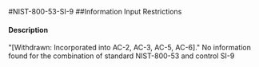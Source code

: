 #NIST-800-53-SI-9
##Information Input Restrictions
#### Description
"[Withdrawn: Incorporated into AC-2, AC-3, AC-5, AC-6]."
No information found for the combination of standard NIST-800-53 and control SI-9
